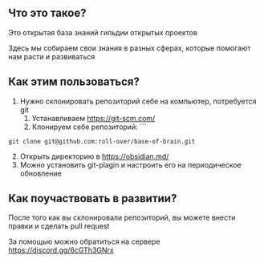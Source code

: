 ## Что  это такое?
Это открытая база знаний гильдии открытых проектов

Здесь мы собираем свои знания в разных сферах, которые помогают нам расти и развиваться


## Как этим пользоваться?
1. Нужно склонировать репозиторий себе на компьютер, потребуется git
	1. Устанавливаем https://git-scm.com/
	2. Клонируем себе репозиторий: ```
```
git clone git@github.com:roll-over/base-of-brain.git
```
2. Открыть директорию в https://obsidian.md/
3. Можно установить git-plagin и настроить его на периодическое обновление

## Как поучаствовать в развитии?
После того как вы склонировали репозиторий, вы можете внести правки и сделать pull request

За помощью можно обратиться на сервере https://discord.gg/6cGTh3GNrx